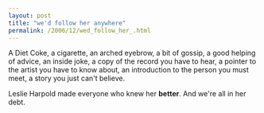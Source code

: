 ```yaml
---
layout: post
title: "we'd follow her anywhere"
permalink: /2006/12/wed_follow_her_.html
---
```


A Diet Coke, a cigarette, an arched eyebrow, a bit of gossip, a good helping of advice, an inside joke, a copy of the record you have to hear, a pointer to the artist you have to know about, an introduction to the person you must meet, a story you just can't believe.

Leslie Harpold made everyone who knew her **better**. And we're all in her debt.